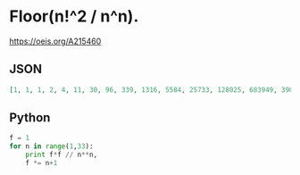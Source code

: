# Floor\(n\!^2 / n^n\)\.
https://oeis.org/A215460
## JSON
```JSON
[1, 1, 1, 2, 4, 11, 30, 96, 339, 1316, 5584, 25733, 128025, 683949, 3905083, 23731187, 152934464, 1041782238, 7479469995, 56448098958, 446768591341, 3700276748921, 32007269639380, 288630046441757, 2708888570942365, 26419890078249485, 267389254029561667]
```
## Python
```Python
f = 1
for n in range(1,33):
    print f*f // n**n,
    f *= n+1
```

